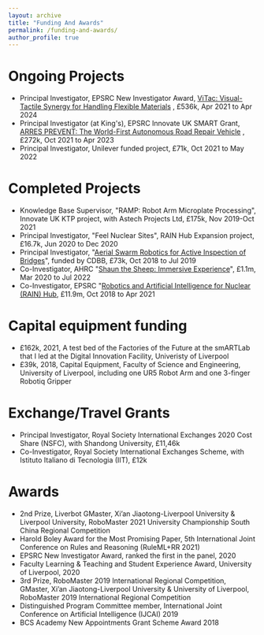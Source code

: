 ```yaml
---
layout: archive
title: "Funding And Awards"
permalink: /funding-and-awards/
author_profile: true
---
```

# Ongoing Projects
* Principal Investigator, EPSRC New Investigator Award, [ViTac: Visual-Tactile Synergy for Handling Flexible Materials](https://gow.epsrc.ukri.org/NGBOViewGrant.aspx?GrantRef=EP/T033517/2) , £536k, Apr 2021 to Apr 2024
* Principal Investigator (at King's), EPSRC Innovate UK SMART Grant, [ARRES PREVENT: The World-First Autonomous Road Repair Vehicle](https://www.robotiz3d.com/smart.html) , £272k, Oct 2021 to Apr 2023
* Principal Investigator, Unilever funded project, £71k, Oct 2021 to May 2022

# Completed Projects
* Knowledge Base Supervisor, "RAMP: Robot Arm Microplate Processing", Innovate UK KTP project, with Astech Projects Ltd, £175k, Nov 2019-Oct 2021
* Principal Investigator, "Feel Nuclear Sites", RAIN Hub Expansion project, £16.7k, Jun 2020 to Dec 2020
* Principal Investigator, "[Aerial Swarm Robotics for Active Inspection of Bridges](https://www.cdbb.cam.ac.uk/research/data-science-artificial-intelligence-machine-learning/aerial-swarm-robotics-active#:~:text=Bridge%20collapses%20are%20expensive%20and,the%20monitoring%20coverage%20and%20efficiency.)", funded by CDBB, £73k, Oct 2018 to Jul 2019
* Co-Investigator, AHRC "[Shaun the Sheep: Immersive Experience](https://gtr.ukri.org/projects?ref=AH%2FT011424%2F1)", £1.1m, Mar 2020 to Jul 2022
* Co-Investigator, EPSRC "[Robotics and Artificial Intelligence for Nuclear (RAIN) Hub](https://rainhub.org.uk/), £11.9m, Oct 2018 to Apr 2021

# Capital equipment funding
* £162k, 2021, A test bed of the Factories of the Future at the smARTLab that I led at the Digital Innovation Facility, Univeristy of Liverpool
* £39k, 2018, Capital Equipment, Faculty of Science and Engineering, University of Liverpool, including one UR5 Robot Arm and one 3-finger Robotiq Gripper 

# Exchange/Travel Grants
* Principal Investigator, Royal Society International Exchanges 2020 Cost Share (NSFC), with Shandong University, £11,46k
* Co-Investigator, Royal Society International Exchanges Scheme, with Istituto Italiano di Tecnologia (IIT), £12k

# Awards
* 2nd Prize, Liverbot GMaster, Xi’an Jiaotong-Liverpool University & Liverpool University, RoboMaster 2021 University Championship South China Regional Competition
* Harold Boley Award for the Most Promising Paper, 5th International Joint Conference on Rules and Reasoning (RuleML+RR 2021)
* EPSRC New Investigator Award, ranked the first in the panel, 2020
* Faculty Learning & Teaching and Student Experience Award, University of Liverpool, 2020
* 3rd Prize, RoboMaster 2019 International Regional Competition, GMaster, Xi’an Jiaotong-Liverpool University & University of Liverpool, RoboMaster 2019 International Regional
Competition
* Distinguished Program Committee member, International Joint Conference on Artificial Intelligence (IJCAI) 2019
* BCS Academy New Appointments Grant Scheme Award 2018
